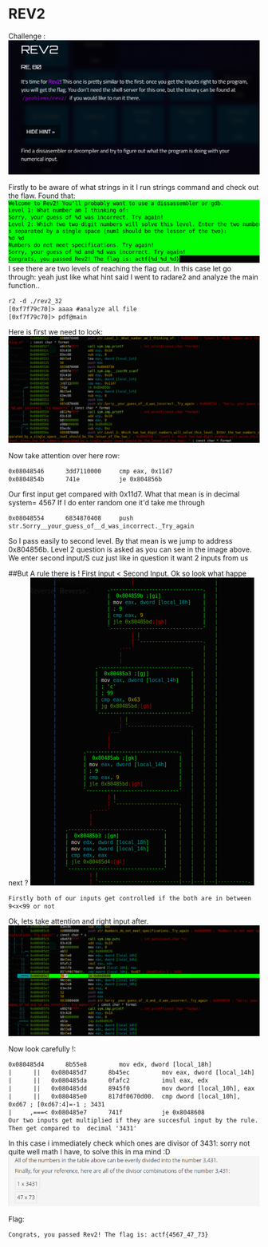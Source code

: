 # REV2
Challenge :
![](https://github.com/mali44/CTF-Write-ups/blob/master/2018-03-21-angstromctf/rev_2/rev_2.png?raw=true)


Firstly to be aware of what strings in it I run strings command and check out the flaw. Found that:
![](https://github.com/mali44/CTF-Write-ups/blob/master/2018-03-21-angstromctf/rev_2/rev2%20images/rev2_Strings.png?raw=true)
I see there are two levels of  reaching the flag out. In this case let go through:
yeah just like what hint said I went to radare2 and analyze the main function..

```
r2 -d ./rev2_32
[0xf7f79c70]> aaaa #analyze all file
[0xf7f79c70]> pdf@main
```
Here is first we need to look:
![](https://github.com/mali44/CTF-Write-ups/blob/master/2018-03-21-angstromctf/rev_2/rev2%20images/rev2_radare_main_1.png?raw=true)

Now take attention over here row:
```
0x08048546      3dd7110000     cmp eax, 0x11d7
0x0804854b      741e           je 0x804856b
```
Our first input get compared with 0x11d7. What that mean is in decimal system=  4567
If I do enter random one it'd take me through
```
0x08048554      6834870408     push str.Sorry__your_guess_of__d_was_incorrect._Try_again
```
So I pass easily to second level. By that mean is we jump to address 0x804856b.
Level 2 question is asked as you can see in the image above.
We enter second input/S cuz just like in question it want 2 inputs from us

##But A rule there is ! 
First input < Second Input. Ok so look what happe next ?
![](https://github.com/mali44/CTF-Write-ups/blob/master/2018-03-21-angstromctf/rev_2/rev2%20images/level2_meet_reuirements.png?raw=true)
```
Firstly both of our inputs get controlled if the both are in between 9<x<99 or not
```
Ok, lets take attention and right input after.
![](https://github.com/mali44/CTF-Write-ups/blob/master/2018-03-21-angstromctf/rev_2/rev2%20images/rev2_radare2_level2_check.png?raw=true)

Now look carefully !:
```  
0x080485d4      8b55e8         mov edx, dword [local_18h]
|      ||   0x080485d7      8b45ec         mov eax, dword [local_14h]
|      ||   0x080485da      0fafc2         imul eax, edx
|      ||   0x080485dd      8945f0         mov dword [local_10h], eax
|      ||   0x080485e0      817df0670d00.  cmp dword [local_10h], 0xd67 ; [0xd67:4]=-1 ; 3431
|     ,===< 0x080485e7      741f           je 0x8048608
Our two inputs get multiplied if they are succesful input by the rule. Then get compared to  decimal '3431'
```
In this case i immediately check which ones are divisor of 3431:
sorry not quite well math I have, to solve this in ma mind :D 
![](https://github.com/mali44/CTF-Write-ups/blob/master/2018-03-21-angstromctf/rev_2/rev2%20images/final_number.jpg?raw=true)

Flag:
```
Congrats, you passed Rev2! The flag is: actf{4567_47_73}
```





